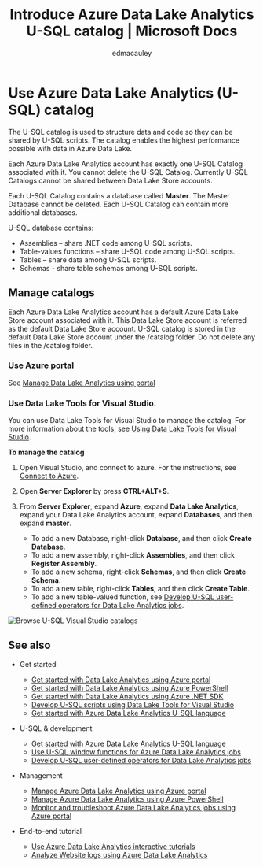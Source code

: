 ﻿---
title: Introduce Azure Data Lake Analytics U-SQL catalog | Microsoft Docs
description: Introduce Azure Data Lake Analytics U-SQL catalog
services: data-lake-analytics
documentationcenter: ''
author: edmacauley
manager: jhubbard
editor: cgronlun

ms.assetid: 55fef96f-e941-4d09-af5e-dd7c88c502b2
ms.service: data-lake-analytics
ms.devlang: na
ms.topic: article
ms.tgt_pltfrm: na
ms.workload: big-data
ms.date: 12/05/2016
ms.author: edmaca

---
# Use Azure Data Lake Analytics (U-SQL) catalog
The U-SQL catalog is used to structure data and code so they can be shared by U-SQL scripts. The catalog enables the highest performance possible with data in Azure Data Lake.

Each Azure Data Lake Analytics account has exactly one U-SQL Catalog associated with it. You cannot delete the U-SQL Catalog. Currently U-SQL Catalogs cannot be shared between Data Lake Store accounts.

Each U-SQL Catalog contains a database called **Master**. The Master Database cannot be deleted.  Each U-SQL Catalog can contain more additional databases.

U-SQL database contains:

* Assemblies – share .NET code among U-SQL scripts.
* Table-values functions – share U-SQL code among U-SQL scripts.
* Tables – share data among U-SQL scripts.
* Schemas - share table schemas among U-SQL scripts.

## Manage catalogs
Each Azure Data Lake Analytics account has a default Azure Data Lake Store account associated with it. This Data Lake Store account is referred as the default Data Lake Store account. U-SQL catalog is stored in the default Data Lake Store account under the /catalog folder. Do not delete any files in the /catalog folder.

### Use Azure portal
See [Manage Data Lake Analytics using portal](data-lake-analytics-manage-use-portal.md#view-u-sql-catalog)

### Use Data Lake Tools for Visual Studio.
You can use Data Lake Tools for Visual Studio to manage the catalog.  For more information about the tools, see [Using Data Lake Tools for Visual Studio](data-lake-analytics-data-lake-tools-get-started.md).

**To manage the catalog**

1. Open Visual Studio, and connect to azure. For the instructions, see [Connect to Azure](data-lake-analytics-data-lake-tools-get-started.md#connect-to-azure).
2. Open **Server Explorer** by press **CTRL+ALT+S**.
3. From **Server Explorer**, expand **Azure**, expand **Data Lake Analytics**, expand your Data Lake Analytics account, expand **Databases**, and then expand **master**.

    - To add a new Database, right-click **Database**, and then click **Create Database**.
    - To add a new assembly, right-click **Assemblies**, and then click **Register Assembly**.
    - To add a new schema, right-click **Schemas**, and then click **Create Schema**.
    - To add a new table, right-click **Tables**, and then click **Create Table**.
    - To add a new table-valued function, see [Develop U-SQL user-defined operators for Data Lake Analytics jobs](data-lake-analytics-u-sql-develop-user-defined-operators.md).


![Browse U-SQL Visual Studio catalogs](./media/data-lake-analytics-use-u-sql-catalog/data-lake-analytics-browse-catalogs.png)

## See also
* Get started
  
  * [Get started with Data Lake Analytics using Azure portal](data-lake-analytics-get-started-portal.md)
  * [Get started with Data Lake Analytics using Azure PowerShell](data-lake-analytics-get-started-powershell.md)
  * [Get started with Data Lake Analytics using Azure .NET SDK](data-lake-analytics-get-started-net-sdk.md)
  * [Develop U-SQL scripts using Data Lake Tools for Visual Studio](data-lake-analytics-data-lake-tools-get-started.md)
  * [Get started with Azure Data Lake Analytics U-SQL language](data-lake-analytics-u-sql-get-started.md)
* U-SQL & development
  
  * [Get started with Azure Data Lake Analytics U-SQL language](data-lake-analytics-u-sql-get-started.md)
  * [Use U-SQL window functions for Azure Data Lake Analytics jobs](data-lake-analytics-use-window-functions.md)
  * [Develop U-SQL user-defined operators for Data Lake Analytics jobs](data-lake-analytics-u-sql-develop-user-defined-operators.md)
* Management
  
  * [Manage Azure Data Lake Analytics using Azure portal](data-lake-analytics-manage-use-portal.md)
  * [Manage Azure Data Lake Analytics using Azure PowerShell](data-lake-analytics-manage-use-powershell.md)
  * [Monitor and troubleshoot Azure Data Lake Analytics jobs using Azure portal](data-lake-analytics-monitor-and-troubleshoot-jobs-tutorial.md)
* End-to-end tutorial
  
  * [Use Azure Data Lake Analytics interactive tutorials](data-lake-analytics-use-interactive-tutorials.md)
  * [Analyze Website logs using Azure Data Lake Analytics](data-lake-analytics-analyze-weblogs.md)

